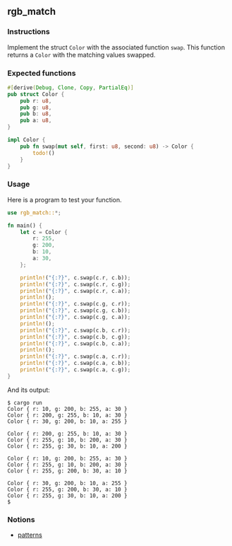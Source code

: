 ## rgb_match

### Instructions

Implement the struct `Color` with the associated function `swap`. This function returns a `Color` with the matching values swapped.

### Expected functions

```rust
#[derive(Debug, Clone, Copy, PartialEq)]
pub struct Color {
    pub r: u8,
    pub g: u8,
    pub b: u8,
    pub a: u8,
}

impl Color {
    pub fn swap(mut self, first: u8, second: u8) -> Color {
        todo!()
    }
}
```

### Usage

Here is a program to test your function.

```rust
use rgb_match::*;

fn main() {
    let c = Color {
        r: 255,
        g: 200,
        b: 10,
        a: 30,
    };

    println!("{:?}", c.swap(c.r, c.b));
    println!("{:?}", c.swap(c.r, c.g));
    println!("{:?}", c.swap(c.r, c.a));
    println!();
    println!("{:?}", c.swap(c.g, c.r));
    println!("{:?}", c.swap(c.g, c.b));
    println!("{:?}", c.swap(c.g, c.a));
    println!();
    println!("{:?}", c.swap(c.b, c.r));
    println!("{:?}", c.swap(c.b, c.g));
    println!("{:?}", c.swap(c.b, c.a));
    println!();
    println!("{:?}", c.swap(c.a, c.r));
    println!("{:?}", c.swap(c.a, c.b));
    println!("{:?}", c.swap(c.a, c.g));
}
```

And its output:

```console
$ cargo run
Color { r: 10, g: 200, b: 255, a: 30 }
Color { r: 200, g: 255, b: 10, a: 30 }
Color { r: 30, g: 200, b: 10, a: 255 }

Color { r: 200, g: 255, b: 10, a: 30 }
Color { r: 255, g: 10, b: 200, a: 30 }
Color { r: 255, g: 30, b: 10, a: 200 }

Color { r: 10, g: 200, b: 255, a: 30 }
Color { r: 255, g: 10, b: 200, a: 30 }
Color { r: 255, g: 200, b: 30, a: 10 }

Color { r: 30, g: 200, b: 10, a: 255 }
Color { r: 255, g: 200, b: 30, a: 10 }
Color { r: 255, g: 30, b: 10, a: 200 }
$
```

### Notions

- [patterns](https://doc.rust-lang.org/book/ch18-00-patterns.html)
